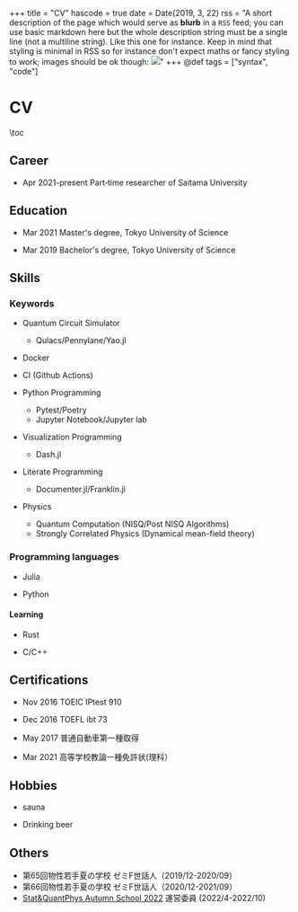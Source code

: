 +++
title = "CV"
hascode = true
date = Date(2019, 3, 22)
rss = "A short description of the page which would serve as **blurb** in a `RSS` feed; you can use basic markdown here but the whole description string must be a single line (not a multiline string). Like this one for instance. Keep in mind that styling is minimal in RSS so for instance don't expect maths or fancy styling to work; images should be ok though: ![](https://upload.wikimedia.org/wikipedia/en/3/32/Rick_and_Morty_opening_credits.jpeg)"
+++
@def tags = ["syntax", "code"]

# CV

\toc

## Career
- Apr 2021-present  Part‐time researcher of Saitama University

## Education
- Mar 2021 Master's degree, Tokyo University of Science

- Mar 2019 Bachelor's degree, Tokyo University of Science

## Skills

### Keywords
- Quantum Circuit Simulator
    - Qulacs/Pennylane/Yao.jl

- Docker

- CI (Github Actions)

- Python Programming
    - Pytest/Poetry
    - Jupyter Notebook/Jupyter lab

- Visualization Programming
    - Dash.jl

- Literate Programming
    - Documenter.jl/Franklin.jl

- Physics
    - Quantum Computation (NISQ/Post NISQ Algorithms)
    - Strongly Correlated Physics (Dynamical mean-field theory)

### Programming languages

- Julia

- Python


#### Learning
- Rust

- C/C++

## Certifications
- Nov 2016 TOEIC IPtest 910 

- Dec 2016 TOEFL ibt 73 

- May 2017 普通自動車第一種取得

- Mar 2021 高等学校教論一種免許状(理科）

## Hobbies

- sauna

- Drinking beer

## Others

- 第65回物性若手夏の学校 ゼミF世話人（2019/12-2020/09）
- 第66回物性若手夏の学校 ゼミF世話人（2020/12-2021/09）
- [Stat&QuantPhys Autumn School 2022](http://hatano-lab.iis.u-tokyo.ac.jp/manami/SQP2022/index_jp.html) 運営委員 (2022/4-2022/10)